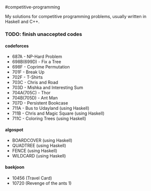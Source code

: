#competitive-programming

My solutions for competitive programming problems, usually written in Haskell and C++.

### TODO: finish unaccepted codes
#### codeforces
* 687A - NP-Hard Problem
* 698B(699D) - Fix a Tree
* 698F - Coprime Permutation
* 701F - Break Up
* 702F - T-Shirts
* 703C - Chris and Road
* 703D - Mishka and Interesting Sum
* 704A(705C) - Thor
* 704B(705D) - Ant Man
* 707D - Persistent Bookcase
* 711A - Bus to Udayland (using Haskell)
* 711B - Chris and Magic Square (using Haskell)
* 711C - Coloring Trees (using Haskell)

#### algospot
* BOARDCOVER (using Haskell)
* QUADTREE (using Haskell)
* FENCE (using Haskell)
* WILDCARD (using Haskell)

#### baekjoon
* 10456 (Travel Card)
* 10720 (Revenge of the ants 1)
